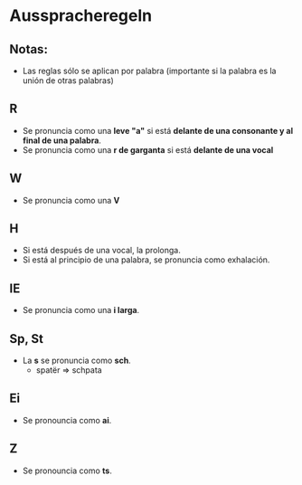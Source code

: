 # Ausspracheregeln

## Notas:
  * Las reglas sólo se aplican por palabra (importante si la palabra es la unión de otras palabras)

## R

* Se pronuncia como una **leve "a"** si está **delante de una consonante y al final de una palabra**.
* Se pronuncia como una **r de __garganta__** si está **delante de una vocal**

## W

* Se pronuncia como una **V**

## H 

* Si está después de una vocal, la prolonga.
* Si está al principio de una palabra, se pronuncia como exhalación.

## IE

* Se pronuncia como una **i larga**.

## Sp, St

* La **s** se pronuncia como **sch**.
  * spatër => schpata
  
## Ei

* Se pronouncia como **ai**.

## Z

* Se pronouncia como **ts**.

